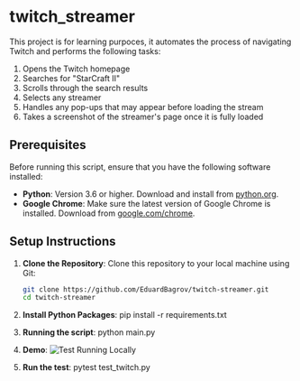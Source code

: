 # twitch_streamer

This project is for learning purpoces, it automates the process of navigating Twitch and performs the following tasks:

1. Opens the Twitch homepage
2. Searches for "StarCraft II"
3. Scrolls through the search results
4. Selects any streamer
5. Handles any pop-ups that may appear before loading the stream
6. Takes a screenshot of the streamer's page once it is fully loaded

## Prerequisites

Before running this script, ensure that you have the following software installed:

- **Python**: Version 3.6 or higher. Download and install from [python.org](https://www.python.org/downloads/).
- **Google Chrome**: Make sure the latest version of Google Chrome is installed. Download from [google.com/chrome](https://www.google.com/chrome/).

## Setup Instructions

1. **Clone the Repository**:
   Clone this repository to your local machine using Git:

   ```bash
   git clone https://github.com/EduardBagrov/twitch-streamer.git
   cd twitch-streamer

2. **Install Python Packages**:
    pip install -r requirements.txt

3. **Running the script**:
    python main.py

4. **Demo**:
![Test Running Locally](assets/test_twitch.gif)

5. **Run the test**:
   pytest test_twitch.py
    

